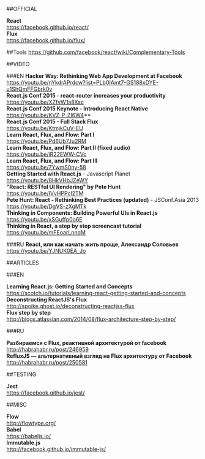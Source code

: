 ##OFFICIAL

**React**  
https://facebook.github.io/react/  
**Flux**  
https://facebook.github.io/flux/

##Tools
https://github.com/facebook/react/wiki/Complementary-Tools  

##VIDEO

###EN
**Hacker Way: Rethinking Web App Development at Facebook**  
https://youtu.be/nYkdrAPrdcw?list=PLb0IAmt7-GS188xDYE-u1ShQmFFGbrk0v  
**React.js Conf 2015 - react-router increases your productivity**  
https://youtu.be/XZfvW1a8Xac  
**React.js Conf 2015 Keynote - Introducing React Native**  
https://youtu.be/KVZ-P-ZI6W4**  
**React.js Conf 2015 - Full Stack Flux**  
https://youtu.be/KtmjkCuV-EU  
**Learn React, Flux, and Flow: Part I**  
https://youtu.be/Pd6Ub7Ju2RM  
**Learn React, Flux, and Flow: Part II (fixed audio)**  
https://youtu.be/iR22EWW-CVc  
**Learn React, Flux, and Flow: Part III**  
https://youtu.be/7YwmS0ny-58  
**Getting Started with React.js** - Javascript Planet  
https://youtu.be/8HkVHbJZeWY  
**"React: RESTful UI Rendering" by Pete Hunt**  
https://youtu.be/IVvHPPcl2TM  
**Pete Hunt: React - Rethinking Best Practices (updated)** - JSConf.Asia 2013  
https://youtu.be/DgVS-zXgMTk  
**Thinking in Components: Building Powerful UIs in React.js**  
https://youtu.be/xSGuffp0o6E  
**Thinking in React, a step by step screencast tutorial**  
https://youtu.be/mFEoarLnnqM  

###RU
**React, или как начать жить проще, Александр Соловьев**  
https://youtu.be/YJNUK0EA_Jo  


##ARTICLES

###EN

**Learning React.js: Getting Started and Concepts**  
https://scotch.io/tutorials/learning-react-getting-started-and-concepts  
**Deconstructing ReactJS's Flux**  
http://spoike.ghost.io/deconstructing-reactjss-flux  
**Flux step by step**  
http://blogs.atlassian.com/2014/08/flux-architecture-step-by-step/  

###RU

**Разбираемся с Flux, реактивной архитектурой от facebook**  
http://habrahabr.ru/post/246959  
**RefluxJS — альтернативный взгляд на Flux архитектуру от Facebook**  
http://habrahabr.ru/post/250581  


##TESTING

**Jest**  
https://facebook.github.io/jest/  

##MISC

**Flow**  
http://flowtype.org/  
**Babel**  
https://babeljs.io/  
**Immutable.js**  
http://facebook.github.io/immutable-js/  
